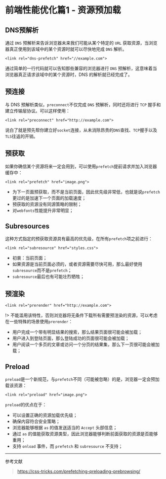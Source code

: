 # 前端性能优化篇1 - 资源预加载

## DNS预解析

通过 `DNS` 预解析来告诉浏览器未来我们可能从某个特定的 `URL` 获取资源，当浏览器真正使用到该域中的某个资源时就可以尽快地完成 `DNS` 解析。

    <link rel="dns-prefetch" href="//example.com"> 

通过简单的一行代码就可以告知那些兼容的浏览器进行 `DNS` 预解析，这意味着当浏览器真正请求该域中的某个资源时，DNS 的解析就已经完成了。

## 预连接

与 DNS 预解析类似，`preconnect`不仅完成 `DNS` 预解析，同时还将进行 `TCP` 握手和建立传输层协议。可以这样使用：

    <link rel="preconnect" href="http://example.com"> 

说白了就是预先帮你建立好`socket`连接，从未消除昂贵的`DNS`查找、`TCP`握手以及`TLS`往返的开销。


## 预获取

如果你确信某个资源将来一定会用到，可以使用`prefetch`提前请求并加入浏览器缓存中：

    <link rel="prefetch" href="image.png"> 


- 为下一页面预获取，而不是当前页面，因此优先级非常低，也就是说`prefetch`更过的是加速下一个页面的加载速度；
- 预获取的资源没有同源策略的限制；
- 对`webfonts`性能提升非常明显；
 

## Subresources

这种方式指定的预获取资源具有最高的优先级，在所有`prefetch`项之前进行：

    <link rel="subresource" href="styles.css"> 
    
- 初衷：当前页面；
- 如果资源是当前页面必须的，或者资源需要尽快可用，那么最好使用`subresource`而不是`prefetch`；
- `subresource`最后也有可能壮烈牺牲；


## 预渲染 

    <link rel="prerender" href="http://example.com"> 


!> 不能滥用该特性，否则浏览器将无条件下载所有需要预渲染的资源，可以考虑在一些特殊的场景使用`prerender`：

- 用户完成一个带有明显结果的搜索，那么结果页面很可能会被加载；
- 用户进入到登陆页面，那么登陆成功的页面很可能会被加载；
- 用户阅读一个多页的文章或访问一个分页的结果集，那么下一页很可能会被加载；

## Preload

`preload`是一个新规范，与`prefetch`不同（可能被忽略）的是，浏览器一定会预加载该资源：

    <link rel="preload" href="image.png">

`preload`的优点在于：

- 可以设置正确的资源加载优先级；
- 确保内容符合安全策略；
- 浏览器能够根据 `as` 的值发送适当的 `Accept` 头部信息；
- 通过 `as` 的值能获取资源类型，因此浏览器能够判断前面获取的资源是否能够重用；
- 支持 `onload` 事件，而 `prefetch` 和 `subresource` 不支持；

---

参考文献

> https://css-tricks.com/prefetching-preloading-prebrowsing/